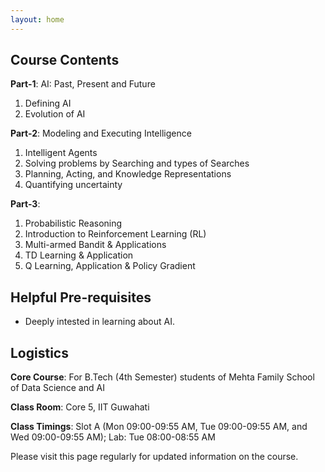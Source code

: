 ```yaml
---
layout: home
---
```

## Course Contents
**Part-1**: AI: Past, Present and Future
1. Defining AI
2. Evolution of AI

**Part-2**: Modeling and Executing Intelligence
1. Intelligent Agents
2. Solving problems by Searching and types of Searches
3. Planning, Acting, and Knowledge Representations 
4. Quantifying uncertainty

**Part-3**: 
1. Probabilistic Reasoning
2. Introduction to Reinforcement Learning (RL)
3. Multi-armed Bandit & Applications
4. TD Learning & Application
5. Q Learning, Application & Policy Gradient


## Helpful Pre-requisites
- Deeply intested in learning about AI.

## Logistics

**Core Course**: For B.Tech (4th Semester) students of Mehta Family School of Data Science and AI

**Class Room**: Core 5, IIT Guwahati

**Class Timings**: Slot A (Mon 09:00-09:55 AM, Tue 09:00-09:55 AM, and Wed 09:00-09:55 AM); Lab: Tue 08:00-08:55 AM<br>

Please visit this page regularly for updated information on the course.<br>
